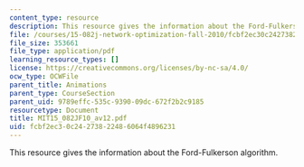 ```yaml
---
content_type: resource
description: This resource gives the information about the Ford-Fulkerson algorithm.
file: /courses/15-082j-network-optimization-fall-2010/fcbf2ec30c24273822486064f4896231_MIT15_082JF10_av12.pdf
file_size: 353661
file_type: application/pdf
learning_resource_types: []
license: https://creativecommons.org/licenses/by-nc-sa/4.0/
ocw_type: OCWFile
parent_title: Animations
parent_type: CourseSection
parent_uid: 9789effc-535c-9390-09dc-672f2b2c9185
resourcetype: Document
title: MIT15_082JF10_av12.pdf
uid: fcbf2ec3-0c24-2738-2248-6064f4896231
---
```

This resource gives the information about the Ford-Fulkerson algorithm.